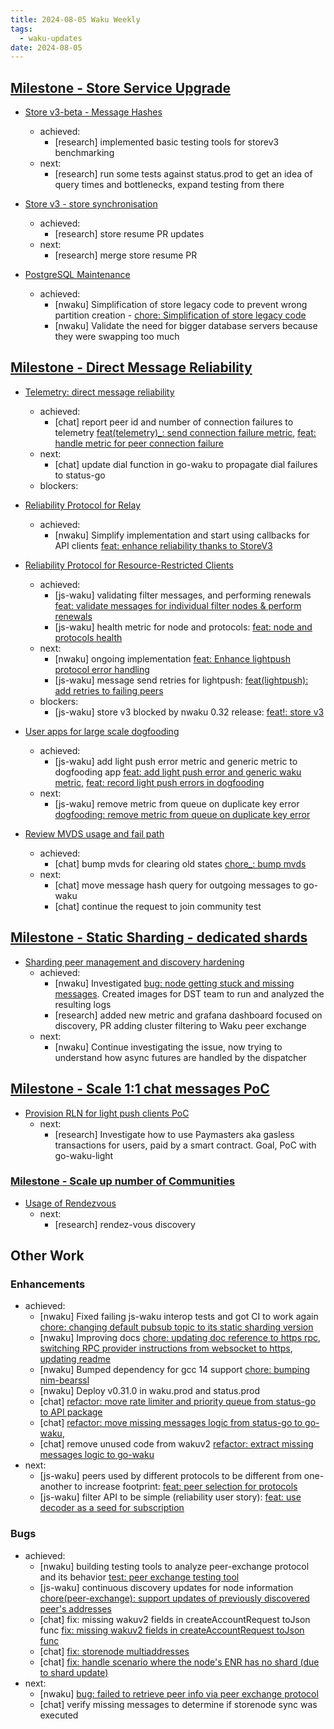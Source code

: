 ```yaml
---
title: 2024-08-05 Waku Weekly
tags:
  - waku-updates
date: 2024-08-05
---
```


## [Milestone - Store Service Upgrade](https://github.com/waku-org/pm/milestone/28)

- [Store v3-beta - Message Hashes](https://github.com/waku-org/pm/issues/131)
  - achieved:
    - [research] implemented basic testing tools for storev3 benchmarking
  - next:
    - [research] run some tests against status.prod to get an idea of query times and bottlenecks, expand testing from there

- [Store v3 - store synchronisation](https://github.com/waku-org/pm/issues/132)
  - achieved:
    - [research] store resume PR updates
  - next:
    - [research] merge store resume PR

- [PostgreSQL Maintenance](https://github.com/waku-org/pm/issues/119)
  - achieved:
    - [nwaku] Simplification of store legacy code to prevent wrong partition creation - [chore: Simplification of store legacy code](https://github.com/waku-org/nwaku/pull/2931)
    - [nwaku] Validate the need for bigger database servers because they were swapping too much


## [Milestone - Direct Message Reliability](https://github.com/waku-org/pm/milestone/29)

- [Telemetry: direct message reliability](https://github.com/waku-org/pm/issues/182)
  - achieved:
    - [chat] report peer id and number of connection failures to telemetry [feat(telemetry)_: send connection failure metric](https://github.com/status-im/status-go/pull/5518), [feat: handle metric for peer connection failure](https://github.com/status-im/telemetry/pull/27)
  - next:
    - [chat] update dial function in go-waku to propagate dial failures to status-go
  - blockers:

- [Reliability Protocol for Relay](https://github.com/waku-org/pm/issues/184)
  - achieved:
    - [nwaku] Simplify implementation and start using callbacks for API clients [feat: enhance reliability thanks to StoreV3](https://github.com/waku-org/nwaku/issues/2819)

- [Reliability Protocol for Resource-Restricted Clients](https://github.com/waku-org/pm/issues/186)
  - achieved:
    - [js-waku] validating filter messages, and performing renewals [feat: validate messages for individual filter nodes & perform renewals](https://github.com/waku-org/js-waku/pull/2057)
    - [js-waku] health metric for node and protocols: [feat: node and protocols health](https://github.com/waku-org/js-waku/pull/2080)
  - next:
    - [nwaku] ongoing implementation [feat: Enhance lightpush protocol error handling](https://github.com/waku-org/nwaku/issues/2722)
    - [js-waku] message send retries for lightpush: [feat(lightpush): add retries to failing peers](https://github.com/waku-org/js-waku/issues/2069)
  - blockers:
    - [js-waku] store v3 blocked by nwaku 0.32 release: [feat!: store v3](https://github.com/waku-org/js-waku/pull/2036)

- [User apps for large scale dogfooding](https://github.com/waku-org/pm/issues/188)
  - achieved:
    - [js-waku] add light push error metric and generic metric to dogfooding app [feat: add light push error and generic waku metric](https://github.com/status-im/telemetry/pull/33), [feat: record light push errors in dogfooding](https://github.com/waku-org/lab.waku.org/pull/79)
  - next:
    - [js-waku] remove metric from queue on duplicate key error [dogfooding: remove metric from queue on duplicate key error](https://github.com/waku-org/lab.waku.org/issues/82)

- [Review MVDS usage and fail path](https://github.com/waku-org/pm/issues/189)
  - achieved:
    - [chat] bump mvds for clearing old states [chore_: bump mvds](https://github.com/status-im/status-go/pull/5623)
  - next:
    - [chat] move message hash query for outgoing messages to go-waku
    - [chat] continue the request to join community test

## [Milestone - Static Sharding - dedicated shards](https://github.com/waku-org/pm/milestone/31)

- [Sharding peer management and discovery hardening](https://github.com/waku-org/pm/issues/172)
  - achieved:
    - [nwaku] Investigated [bug: node getting stuck and missing messages](https://github.com/waku-org/nwaku/issues/2921). Created images for DST team to run and analyzed the resulting logs
    - [research]  added new metric and grafana dashboard focused on discovery, PR adding cluster filtering to Waku peer exchange
  - next:
    - [nwaku] Continue investigating the issue, now trying to understand how async futures are handled by the dispatcher
    

## [Milestone - Scale 1:1 chat messages PoC](https://github.com/waku-org/pm/milestone/35)

- [Provision RLN for light push clients PoC](https://github.com/waku-org/pm/issues/206)
  - next:
    - [research] Investigate how to use Paymasters aka gasless transactions for users, paid by a smart contract. Goal, PoC with go-waku-light

### [Milestone - Scale up number of Communities](https://github.com/waku-org/pm/milestone/32)

- [Usage of Rendezvous](https://github.com/waku-org/pm/issues/199)
  - next:
    - [research] rendez-vous discovery

## Other Work

### Enhancements

- achieved:
  - [nwaku] Fixed failing js-waku interop tests and got CI to work again [chore: changing default pubsub topic to its static sharding version](https://github.com/waku-org/js-waku/pull/2083)
  - [nwaku] Improving docs [chore: updating doc reference to https rpc](https://github.com/waku-org/nwaku/pull/2937), [switching RPC provider instructions from websocket to https](https://github.com/waku-org/docs.waku.org/pull/205), [updating readme](https://github.com/waku-org/nwaku-compose/pull/109)
  - [nwaku] Bumped dependency for gcc 14 support [chore: bumping nim-bearssl](https://github.com/waku-org/nwaku/pull/2936)
  - [nwaku] Deploy v0.31.0 in waku.prod and status.prod
  - [chat] [refactor: move rate limiter and priority queue from status-go to API package](https://github.com/waku-org/go-waku/pull/1171)
  - [chat] [refactor: move missing messages logic from status-go to go-waku](https://github.com/waku-org/go-waku/pull/1174), [](https://github.com/status-im/status-go/pull/5638)
  - [chat] remove unused code from wakuv2 [refactor: extract missing messages logic to go-waku](https://github.com/status-im/status-go/pull/5651)
- next:
  - [js-waku] peers used by different protocols to be different from one-another to increase footprint: [feat: peer selection for protocols](https://github.com/waku-org/js-waku/issues/2074)
  - [js-waku] filter API to be simple (reliability user story): [feat: use decoder as a seed for subscription](https://github.com/waku-org/js-waku/issues/2034)


### Bugs

- achieved:
  - [nwaku] building testing tools to analyze peer-exchange protocol and its behavior [test: peer exchange testing tool](https://github.com/waku-org/nwaku/pull/2940)
  - [js-waku] continuous discovery updates for node information [chore(peer-exchange): support updates of previously discovered peer's addresses](https://github.com/waku-org/js-waku/issues/2051)
  - [chat] fix: missing wakuv2 fields in createAccountRequest toJson func [fix: missing wakuv2 fields in createAccountRequest toJson func](https://github.com/status-im/status-desktop/pull/15876)
  - [chat] [fix: storenode multiaddresses](https://github.com/status-im/status-go/pull/5630)
  - [chat] [fix: handle scenario where the node's ENR has no shard (due to shard update)](https://github.com/waku-org/go-waku/pull/1176)
- next:
  - [nwaku] [bug: failed to retrieve peer info via peer exchange protocol](https://github.com/waku-org/nwaku/issues/2875)
  - [chat] verify missing messages to determine if storenode sync was executed
